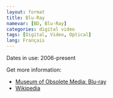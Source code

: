 ```yaml
---
layout: format
title: Blu-Ray
namevar: [BD, Blu-Ray]
categories: digital video
tags: [Digital, Video, Optical]
lang: Français
---
```


Dates in use: 2006-present

Get more information:
- [Museum of Obsolete Media: Blu-ray](https://obsoletemedia.org/blu-ray-disc/)
- [Wikipedia](https://en.wikipedia.org/wiki/Blu-ray)
